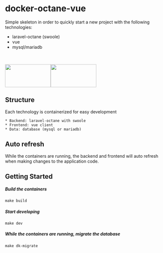 # docker-octane-vue

Simple skeleton in order to quickly start a new project with the following technologies:

* laravel-octane (swoole)
* vue
* mysql/mariadb

<br>
<br>

<div style="display: flex;">
    <div style="width: 150px; height: 75px;">
        <img style="height: 100%; width: auto" src="https://laravel.com/img/logomark.min.svg">
    </div>
    <div style="width: 150px; height: 75px; object-fit: contain">
        <img style="height: 100%; width: auto" src="https://vuejs.org/images/logo.svg">
    </div>
</div>

## Structure

Each technology is containerized for easy development

    * Backend: laravel-octane with swoole
    * Frontend: vue client
    * Data: database (mysql or mariadb)

## Auto refresh

While the containers are running, the backend and frontend will auto refresh when making changes to the application code.

## Getting Started

##### Build the containers

    make build

##### Start developing

    make dev

##### While the containers are running, migrate the database

    make dk-migrate
